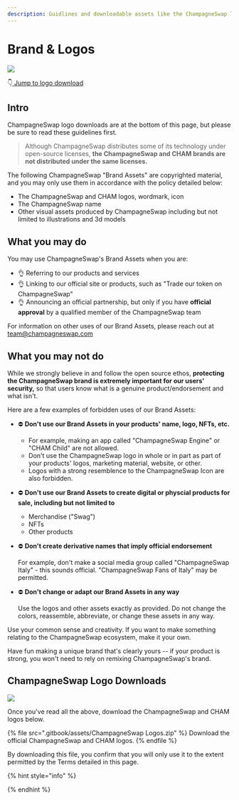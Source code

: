 ```yaml
---
description: Guidlines and downloadable assets like the ChampagneSwap logo SVG
---
```


# Brand & Logos

![](<.gitbook/assets/Frame 6.png>)

👇[ Jump to logo download](brand.md#panchamswap-logo-downloads)

## Intro

ChampagneSwap logo downloads are at the bottom of this page, but please be sure to read these guidelines first.

> Although ChampagneSwap distributes some of its technology under open-source licenses, **the ChampagneSwap and CHAM brands are not distributed under the same licenses.**

The following ChampagneSwap "Brand Assets" are copyrighted material, and you may only use them in accordance with the policy detailed below:

* The ChampagneSwap and CHAM logos, wordmark, icon
* The ChampagneSwap name
* Other visual assets produced by ChampagneSwap including but not limited to illustrations and 3d models

## What you may do

You may use ChampagneSwap's Brand Assets when you are:

* 👌 Referring to our products and services
* 👌 Linking to our official site or products, such as "Trade our token on ChampagneSwap"
* 👌 Announcing an official partnership, but only if you have **official approval** by a qualified member of the ChampagneSwap team

For information on other uses of our Brand Assets, please reach out at team@champagneswap.com

## What you may not do

While we strongly believe in and follow the open source ethos, **protecting the ChampagneSwap brand is extremely important for our users' security,** so that users know what is a genuine product/endorsement and what isn't.

Here are a few examples of forbidden uses of our Brand Assets:

* ⛔️ **Don't use our Brand Assets in your products' name, logo, NFTs, etc.**&#x20;
  * For example, making an app called "ChampagneSwap Engine" or "CHAM Child" are not allowed.
  * Don't use the ChampagneSwap logo in whole or in part as part of your products' logos, marketing material, website, or other.
  * Logos with a strong resemblence to the ChampagneSwap Icon are also forbidden.
* ⛔️ **Don't use our Brand Assets to create digital or physcial products for sale, including but not limited to**
  * Merchandise ("Swag")
  * NFTs
  * Other products
*   ⛔️ **Don't create derivative names that imply official endorsement**

    For example, don't make a social media group called "ChampagneSwap Italy" - this sounds official. "ChampagneSwap Fans of Italy" may be permitted.
*   ⛔️ **Don't change or adapt our Brand Assets in any way**

    Use the logos and other assets exactly as provided. Do not change the colors, reassemble, abbreviate, or change these assets in any way.

Use your common sense and creativity. If you want to make something relating to the ChampagneSwap ecosystem, make it your own.

Have fun making a unique brand that's clearly yours -- if your product is strong, you won't need to rely on remixing ChampagneSwap's brand.

## ChampagneSwap Logo Downloads

![](<.gitbook/assets/Frame 4.png>)

Once you've read all the above, download the ChampagneSwap and CHAM logos below.

{% file src=".gitbook/assets/ChampagneSwap Logos.zip" %}
Download the official ChampagneSwap and CHAM logos.
{% endfile %}

By downloading this file, you confirm that you will only use it to the extent permitted by the Terms detailed in this page.

{% hint style="info" %}

{% endhint %}

